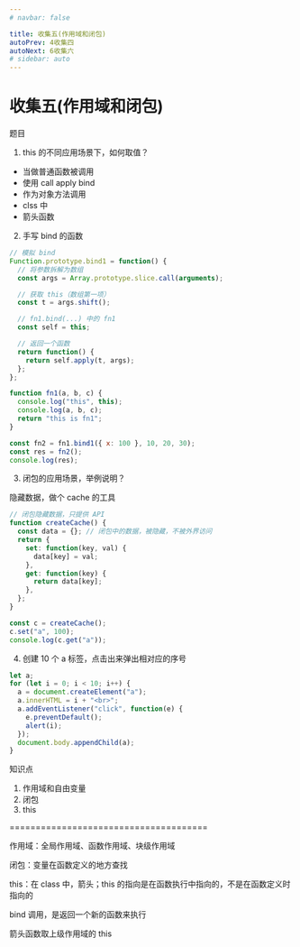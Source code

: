 ```yaml
---
# navbar: false

title: 收集五(作用域和闭包)
autoPrev: 4收集四
autoNext: 6收集六
# sidebar: auto
---
```


# 收集五(作用域和闭包)

题目

1. this 的不同应用场景下，如何取值？

- 当做普通函数被调用
- 使用 call apply bind
- 作为对象方法调用
- clss 中
- 箭头函数

2. 手写 bind 的函数

```js
// 模拟 bind
Function.prototype.bind1 = function() {
  // 将参数拆解为数组
  const args = Array.prototype.slice.call(arguments);

  // 获取 this（数组第一项）
  const t = args.shift();

  // fn1.bind(...) 中的 fn1
  const self = this;

  // 返回一个函数
  return function() {
    return self.apply(t, args);
  };
};

function fn1(a, b, c) {
  console.log("this", this);
  console.log(a, b, c);
  return "this is fn1";
}

const fn2 = fn1.bind1({ x: 100 }, 10, 20, 30);
const res = fn2();
console.log(res);
```

3. 闭包的应用场景，举例说明？

隐藏数据，做个 cache 的工具

```js
// 闭包隐藏数据，只提供 API
function createCache() {
  const data = {}; // 闭包中的数据，被隐藏，不被外界访问
  return {
    set: function(key, val) {
      data[key] = val;
    },
    get: function(key) {
      return data[key];
    },
  };
}

const c = createCache();
c.set("a", 100);
console.log(c.get("a"));
```

4. 创建 10 个 a 标签，点击出来弹出相对应的序号

```js
let a;
for (let i = 0; i < 10; i++) {
  a = document.createElement("a");
  a.innerHTML = i + "<br>";
  a.addEventListener("click", function(e) {
    e.preventDefault();
    alert(i);
  });
  document.body.appendChild(a);
}
```

知识点

1. 作用域和自由变量
2. 闭包
3. this

======================================

作用域：全局作用域、函数作用域、块级作用域

闭包：变量在函数定义的地方查找

this：在 class 中，箭头；this 的指向是在函数执行中指向的，不是在函数定义时指向的

bind 调用，是返回一个新的函数来执行

箭头函数取上级作用域的 this
